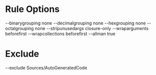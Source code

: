 #  Rule Options

--binarygrouping none
--decimalgrouping none
--hexgrouping none
--octalgrouping none
--stripunusedargs closure-only
--wraparguments beforefirst
--wrapcollections beforefirst
--allman true

# Exclude

--exclude Sources/AutoGeneratedCode



